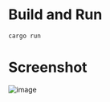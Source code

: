 # Build and Run
```
cargo run
```

# Screenshot
![image](https://user-images.githubusercontent.com/13072815/178994823-61190381-be0f-4cd9-a11c-432d6d3243ac.png)
